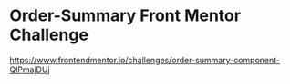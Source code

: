 # Order-Summary Front Mentor Challenge
https://www.frontendmentor.io/challenges/order-summary-component-QlPmajDUj
